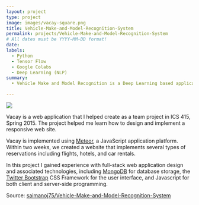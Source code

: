 ```yaml
---
layout: project
type: project
image: images/vacay-square.png
title: Vehicle-Make-and-Model-Recognition-System
permalink: projects/Vehicle-Make-and-Model-Recognition-System
# All dates must be YYYY-MM-DD format!
date: 
labels:
  - Python
  - Tensor Flow
  - Google Colabs
  - Deep Learning (NLP)
summary: 
  • Vehicle Make and Model Recognition is a Deep Learning based application indented for traffic maintenance.

---
```


<img class="ui medium right floated rounded image" src="../images/vacay-home-page.png">

Vacay is a web application that I helped create as a team project in ICS 415, Spring 2015. The project helped me learn how to design and implement a responsive web site.

Vacay is implemented using [Meteor](http://meteor.com), a JavaScript application platform. Within two weeks, we created a website that implements several types of reservations including flights, hotels, and car rentals.

In this project I gained experience with full-stack web application design and associated technologies, including [MongoDB](http://mongodb.com) for database storage, the [Twitter Bootstrap](http://getbootstrap.com/) CSS Framework for the user interface, and Javascript for both client and server-side programming. 
 
Source: <a href="https://github.com/saimanoj75/Vehicle-Make-and-Model-Recognition-System"><i class="large github icon"></i>saimanoj75/Vehicle-Make-and-Model-Recognition-System</a>

